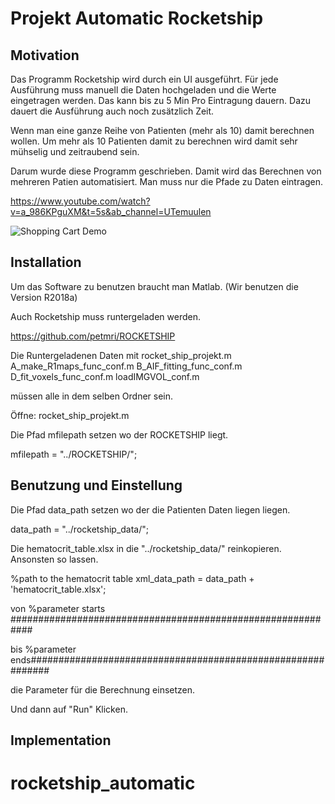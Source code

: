 # Projekt Automatic Rocketship

## Motivation

Das Programm Rocketship wird durch ein UI ausgeführt.
Für jede Ausführung muss manuell die Daten hochgeladen und die Werte eingetragen werden.
Das kann bis zu 5 Min Pro Eintragung dauern. Dazu dauert die Ausführung auch noch zusätzlich Zeit.

Wenn man eine ganze Reihe von Patienten (mehr als 10) damit berechnen wollen.
Um mehr als 10 Patienten damit zu berechnen wird damit sehr mühselig und zeitraubend sein. 

Darum wurde diese Programm geschrieben. Damit wird das Berechnen von mehreren Patien automatisiert.
Man muss nur die Pfade zu Daten eintragen.

https://www.youtube.com/watch?v=a_986KPguXM&t=5s&ab_channel=UTemuulen

![Shopping Cart Demo](vid.gif)

## Installation
Um das Software zu benutzen braucht man Matlab.  (Wir benutzen die Version R2018a)

Auch Rocketship muss runtergeladen werden. 

https://github.com/petmri/ROCKETSHIP

Die Runtergeladenen Daten mit 
rocket_ship_projekt.m
A_make_R1maps_func_conf.m
B_AIF_fitting_func_conf.m
D_fit_voxels_func_conf.m
loadIMGVOL_conf.m

müssen alle in dem selben Ordner sein. 

Öffne: rocket_ship_projekt.m

Die Pfad  mfilepath setzen wo der ROCKETSHIP liegt.

mfilepath = "../ROCKETSHIP/";

## Benutzung und Einstellung

Die Pfad  data_path setzen wo der die Patienten Daten liegen liegen.

data_path = "../rocketship_data/";

Die hematocrit_table.xlsx in die "../rocketship_data/" reinkopieren. 
Ansonsten so lassen.  

%path to the hematocrit table
xml_data_path = data_path + 'hematocrit_table.xlsx';

von 
%parameter starts ############################################################

bis 
%parameter ends############################################################

die Parameter für die Berechnung einsetzen. 


Und dann auf "Run" Klicken.


## Implementation






# rocketship_automatic
